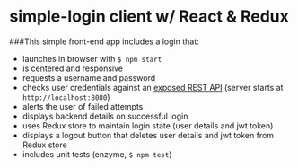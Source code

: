 # simple-login client w/ React & Redux

###This simple front-end app includes a login that:
- launches in browser with `$ npm start`
- is centered and responsive
- requests a username and password
- checks user credentials against an [exposed REST API](https://github.com/react-redux-simple-login/server) (server starts at `http://localhost:8080`)
- alerts the user of failed attempts
- displays backend details on successful login
- uses Redux store to maintain login state (user details and jwt token)
- displays a logout button that deletes user details and jwt token from Redux store
- includes unit tests (enzyme, `$ npm test`)
